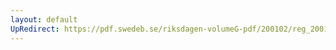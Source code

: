 ```yaml
---
layout: default
UpRedirect: https://pdf.swedeb.se/riksdagen-volumeG-pdf/200102/reg_200102/reg_200102_0016.pdf
---
```

